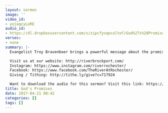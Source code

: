 ```yaml
---
layout: sermon
image: ''
video_id:
- yojaqcyLoRE
audio_id:
- https://dl.dropboxusercontent.com/s/zipcfyvqecultof/God%27s%20Promises.mp3?dl=0
verses:
- none
summary: |-
  Evangelist Troy Bravenboer brings a powerful message about the promises God has for those who follow him.

  Visit us at our website: http://riverbrockport.com/
  Instagram: https://www.instagram.com/riverrochester/
  Facebook: https://www.facebook.com/TheRiverAtRochester/
  Giving / Tithing: http://tithe.ly/give?c=717924

  Want to download the audio for this sermon? Visit this link: https://riverbrockport.com/sermons/god-s-promises and follow the instructions
title: God's Promises
date: 2017-04-21 08:42
categories: []
tags: []
---
```

